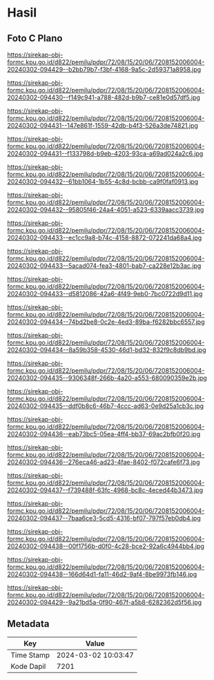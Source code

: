 # Hasil

## Foto C Plano

https://sirekap-obj-formc.kpu.go.id/d822/pemilu/pdpr/72/08/15/20/06/7208152006004-20240302-094429--b2bb79b7-f3bf-4168-9a5c-2d59371a8958.jpg

https://sirekap-obj-formc.kpu.go.id/d822/pemilu/pdpr/72/08/15/20/06/7208152006004-20240302-094430--f149c941-a788-482d-b9b7-ce81e0d57df5.jpg

https://sirekap-obj-formc.kpu.go.id/d822/pemilu/pdpr/72/08/15/20/06/7208152006004-20240302-094431--147e861f-1559-42db-b4f3-526a3de74821.jpg

https://sirekap-obj-formc.kpu.go.id/d822/pemilu/pdpr/72/08/15/20/06/7208152006004-20240302-094431--f133798d-b9eb-4203-93ca-a69ad024a2c6.jpg

https://sirekap-obj-formc.kpu.go.id/d822/pemilu/pdpr/72/08/15/20/06/7208152006004-20240302-094432--61bb1064-1b55-4c8d-bcbb-ca9f0faf0913.jpg

https://sirekap-obj-formc.kpu.go.id/d822/pemilu/pdpr/72/08/15/20/06/7208152006004-20240302-094432--95805f46-24a4-4051-a523-6339aacc3739.jpg

https://sirekap-obj-formc.kpu.go.id/d822/pemilu/pdpr/72/08/15/20/06/7208152006004-20240302-094433--ec1cc9a8-b74c-4158-8872-072241da68a4.jpg

https://sirekap-obj-formc.kpu.go.id/d822/pemilu/pdpr/72/08/15/20/06/7208152006004-20240302-094433--5acad074-fea3-4801-bab7-ca228e12b3ac.jpg

https://sirekap-obj-formc.kpu.go.id/d822/pemilu/pdpr/72/08/15/20/06/7208152006004-20240302-094433--d5812086-42a6-4f49-9eb0-7bc0722d9d11.jpg

https://sirekap-obj-formc.kpu.go.id/d822/pemilu/pdpr/72/08/15/20/06/7208152006004-20240302-094434--74bd2be8-0c2e-4ed3-89ba-f6282bbc6557.jpg

https://sirekap-obj-formc.kpu.go.id/d822/pemilu/pdpr/72/08/15/20/06/7208152006004-20240302-094434--8a59b358-4530-46d1-bd32-832f9c8db9bd.jpg

https://sirekap-obj-formc.kpu.go.id/d822/pemilu/pdpr/72/08/15/20/06/7208152006004-20240302-094435--9306348f-266b-4a20-a553-680090359e2b.jpg

https://sirekap-obj-formc.kpu.go.id/d822/pemilu/pdpr/72/08/15/20/06/7208152006004-20240302-094435--ddf0b8c6-46b7-4ccc-ad63-0e9d25a1cb3c.jpg

https://sirekap-obj-formc.kpu.go.id/d822/pemilu/pdpr/72/08/15/20/06/7208152006004-20240302-094436--eab73bc5-05ea-4ff4-bb37-69ac2bfb0f20.jpg

https://sirekap-obj-formc.kpu.go.id/d822/pemilu/pdpr/72/08/15/20/06/7208152006004-20240302-094436--276eca46-ad23-4fae-8402-f072cafe6f73.jpg

https://sirekap-obj-formc.kpu.go.id/d822/pemilu/pdpr/72/08/15/20/06/7208152006004-20240302-094437--f739488f-63fc-4968-bc8c-4eced44b3473.jpg

https://sirekap-obj-formc.kpu.go.id/d822/pemilu/pdpr/72/08/15/20/06/7208152006004-20240302-094437--7baa6ce3-5cd5-4316-bf07-797f57eb0db4.jpg

https://sirekap-obj-formc.kpu.go.id/d822/pemilu/pdpr/72/08/15/20/06/7208152006004-20240302-094438--00f1756b-d0f0-4c28-bce2-92a6c4944bb4.jpg

https://sirekap-obj-formc.kpu.go.id/d822/pemilu/pdpr/72/08/15/20/06/7208152006004-20240302-094438--166d64d1-fa11-46d2-9af4-8be9973fb146.jpg

https://sirekap-obj-formc.kpu.go.id/d822/pemilu/pdpr/72/08/15/20/06/7208152006004-20240302-094429--9a21bd5a-0f90-467f-a5b8-6282362d5f56.jpg


## Metadata

| Key        | Value               |
| ---------- | ------------------- |
| Time Stamp | 2024-03-02 10:03:47 |
| Kode Dapil | 7201                |



